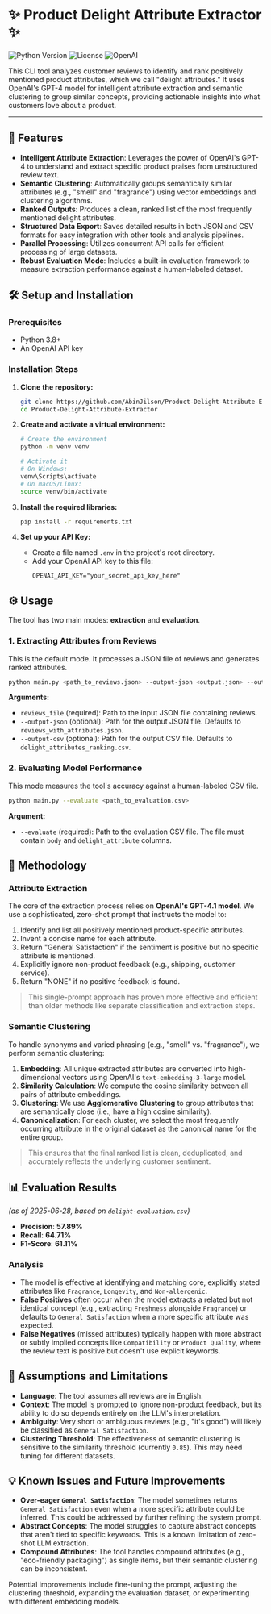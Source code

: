 # ✨ Product Delight Attribute Extractor ✨

![Python Version](https://img.shields.io/badge/python-3.8+-blue.svg)
![License](https://img.shields.io/badge/license-MIT-green.svg)
![OpenAI](https://img.shields.io/badge/powered%20by-OpenAI-black.svg)

This CLI tool analyzes customer reviews to identify and rank positively mentioned product attributes, which we call "delight attributes." It uses OpenAI's GPT-4 model for intelligent attribute extraction and semantic clustering to group similar concepts, providing actionable insights into what customers love about a product.

---

## 🚀 Features

- **Intelligent Attribute Extraction**: Leverages the power of OpenAI's GPT-4 to understand and extract specific product praises from unstructured review text.
- **Semantic Clustering**: Automatically groups semantically similar attributes (e.g., "smell" and "fragrance") using vector embeddings and clustering algorithms.
- **Ranked Outputs**: Produces a clean, ranked list of the most frequently mentioned delight attributes.
- **Structured Data Export**: Saves detailed results in both JSON and CSV formats for easy integration with other tools and analysis pipelines.
- **Parallel Processing**: Utilizes concurrent API calls for efficient processing of large datasets.
- **Robust Evaluation Mode**: Includes a built-in evaluation framework to measure extraction performance against a human-labeled dataset.

## 🛠️ Setup and Installation

### Prerequisites
- Python 3.8+
- An OpenAI API key

### Installation Steps

1.  **Clone the repository:**
    ```bash
    git clone https://github.com/AbinJilson/Product-Delight-Attribute-Extractor.git
    cd Product-Delight-Attribute-Extractor
    ```

2.  **Create and activate a virtual environment:**
    ```bash
    # Create the environment
    python -m venv venv
    
    # Activate it
    # On Windows:
    venv\Scripts\activate
    # On macOS/Linux:
    source venv/bin/activate
    ```

3.  **Install the required libraries:**
    ```bash
    pip install -r requirements.txt
    ```

4.  **Set up your API Key:**
    - Create a file named `.env` in the project's root directory.
    - Add your OpenAI API key to this file:
      ```
      OPENAI_API_KEY="your_secret_api_key_here"
      ```

## ⚙️ Usage

The tool has two main modes: **extraction** and **evaluation**.

### 1. Extracting Attributes from Reviews

This is the default mode. It processes a JSON file of reviews and generates ranked attributes.

```bash
python main.py <path_to_reviews.json> --output-json <output.json> --output-csv <output.csv>
```

**Arguments:**
- `reviews_file` (required): Path to the input JSON file containing reviews.
- `--output-json` (optional): Path for the output JSON file. Defaults to `reviews_with_attributes.json`.
- `--output-csv` (optional): Path for the output CSV file. Defaults to `delight_attributes_ranking.csv`.

### 2. Evaluating Model Performance

This mode measures the tool's accuracy against a human-labeled CSV file.

```bash
python main.py --evaluate <path_to_evaluation.csv>
```

**Argument:**
- `--evaluate` (required): Path to the evaluation CSV file. The file must contain `body` and `delight_attribute` columns.

## 🔬 Methodology

### Attribute Extraction

The core of the extraction process relies on **OpenAI's GPT-4.1 model**. We use a sophisticated, zero-shot prompt that instructs the model to:
1.  Identify and list all positively mentioned product-specific attributes.
2.  Invent a concise name for each attribute.
3.  Return "General Satisfaction" if the sentiment is positive but no specific attribute is mentioned.
4.  Explicitly ignore non-product feedback (e.g., shipping, customer service).
5.  Return "NONE" if no positive feedback is found.

> This single-prompt approach has proven more effective and efficient than older methods like separate classification and extraction steps.

### Semantic Clustering

To handle synonyms and varied phrasing (e.g., "smell" vs. "fragrance"), we perform semantic clustering:
1.  **Embedding**: All unique extracted attributes are converted into high-dimensional vectors using OpenAI's `text-embedding-3-large` model.
2.  **Similarity Calculation**: We compute the cosine similarity between all pairs of attribute embeddings.
3.  **Clustering**: We use **Agglomerative Clustering** to group attributes that are semantically close (i.e., have a high cosine similarity).
4.  **Canonicalization**: For each cluster, we select the most frequently occurring attribute in the original dataset as the canonical name for the entire group.

> This ensures that the final ranked list is clean, deduplicated, and accurately reflects the underlying customer sentiment.

## 📊 Evaluation Results

*(as of 2025-06-28, based on `delight-evaluation.csv`)*

- **Precision**: **57.89%**
- **Recall**: **64.71%**
- **F1-Score**: **61.11%**

### Analysis
- The model is effective at identifying and matching core, explicitly stated attributes like `Fragrance`, `Longevity`, and `Non-allergenic`.
- **False Positives** often occur when the model extracts a related but not identical concept (e.g., extracting `Freshness` alongside `Fragrance`) or defaults to `General Satisfaction` when a more specific attribute was expected.
- **False Negatives** (missed attributes) typically happen with more abstract or subtly implied concepts like `Compatibility` or `Product Quality`, where the review text is positive but doesn't use explicit keywords.

## 📝 Assumptions and Limitations

- **Language**: The tool assumes all reviews are in English.
- **Context**: The model is prompted to ignore non-product feedback, but its ability to do so depends entirely on the LLM's interpretation.
- **Ambiguity**: Very short or ambiguous reviews (e.g., "it's good") will likely be classified as `General Satisfaction`.
- **Clustering Threshold**: The effectiveness of semantic clustering is sensitive to the similarity threshold (currently `0.85`). This may need tuning for different datasets.

## 💡 Known Issues and Future Improvements

- **Over-eager `General Satisfaction`**: The model sometimes returns `General Satisfaction` even when a more specific attribute could be inferred. This could be addressed by further refining the system prompt.
- **Abstract Concepts**: The model struggles to capture abstract concepts that aren't tied to specific keywords. This is a known limitation of zero-shot LLM extraction.
- **Compound Attributes**: The tool handles compound attributes (e.g., "eco-friendly packaging") as single items, but their semantic clustering can be inconsistent.

Potential improvements include fine-tuning the prompt, adjusting the clustering threshold, expanding the evaluation dataset, or experimenting with different embedding models.
